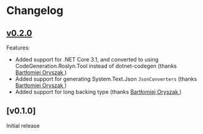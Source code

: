 # Changelog

## [v0.2.0]

Features:

* Added support for .NET Core 3.1, and converted to using CodeGeneration.Roslyn.Tool instead of dotnet-codegen (thanks [Bartłomiej Oryszak
](https://github.com/vebbo2))
* Added support for generating System.Text.Json `JsonConverters` (thanks [Bartłomiej Oryszak
](https://github.com/vebbo2))
* Added support for long backing type (thanks [Bartłomiej Oryszak
](https://github.com/vebbo2))

## [v0.1.0]

Initial release

[v0.2.0]: https://github.com/andrewlock/NetEscapades.AspNetCore.SecurityHeaders/compare/v0.1.0...v0.2.0